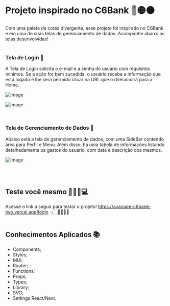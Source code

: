 # Projeto inspirado no C6Bank 🔵🟡⚫
Com uma paleta de cores divergente, esse projeto foi inspirado no C6Bank e em uma de suas telas de gerenciamento de dados. Acompanhe abaixo as telas desenvolvidas!
<br /><br />
### Tela de Login 👤
A Tela de Login solicita o e-mail e a senha do usuário com requisitos mínimos. Se a ação for bem sucedida, o usuário recebe a informação que está logado e lhe será permido clicar na URL que o direcionará para a Home.

![image](https://user-images.githubusercontent.com/93789218/197046920-9d63023d-414c-496b-8819-3451599457ed.png)

![image](https://user-images.githubusercontent.com/93789218/197047496-124db529-876b-4294-936b-2c2a26da31be.png)

<br />

### Tela de Gerenciamento de Dados 🎲
Abaixo está a tela de gerenciamento de dados, com uma SideBar contendo área para Perfil e Menu. Além disso, há uma tabela de informações listando detalhadamente os gastos do usuário, com data e descrição dos mesmos.

![image](https://user-images.githubusercontent.com/93789218/197046810-81487edd-7396-4e84-97f4-3ed3c60f07e8.png)

<br /><br />
## Teste você mesmo 🙆🏻‍♀️💻
Acesse o link  a seguir para testar o projeto! https://avanade-c6bank-two.vercel.app/login 👈🏻💜👩🏻‍💻
<br /><br />

## Conhecimentos Aplicados 📚
- Components;
- Styles;
- MUI;
- Router;
- Functions;
- Props;
- Types;
- Library;
- SVG;
- Settings React/Next.
